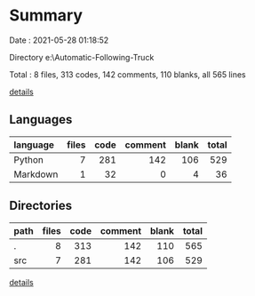 # Summary

Date : 2021-05-28 01:18:52

Directory e:\Automatic-Following-Truck

Total : 8 files,  313 codes, 142 comments, 110 blanks, all 565 lines

[details](details.md)

## Languages
| language | files | code | comment | blank | total |
| :--- | ---: | ---: | ---: | ---: | ---: |
| Python | 7 | 281 | 142 | 106 | 529 |
| Markdown | 1 | 32 | 0 | 4 | 36 |

## Directories
| path | files | code | comment | blank | total |
| :--- | ---: | ---: | ---: | ---: | ---: |
| . | 8 | 313 | 142 | 110 | 565 |
| src | 7 | 281 | 142 | 106 | 529 |

[details](details.md)